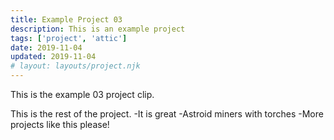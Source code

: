```yaml
---
title: Example Project 03
description: This is an example project
tags: ['project', 'attic']
date: 2019-11-04
updated: 2019-11-04
# layout: layouts/project.njk
---
```


This is the example 03 project clip.

<!END clip>

This is the rest of the project.
-It is great
-Astroid miners with torches
-More projects like this please!
